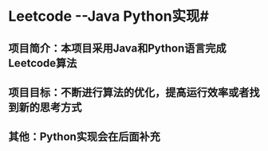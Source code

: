 # Leetcode --Java Python实现#
## 项目简介：本项目采用Java和Python语言完成Leetcode算法 ##
## 项目目标：不断进行算法的优化，提高运行效率或者找到新的思考方式 ##
## 其他：Python实现会在后面补充 ##

